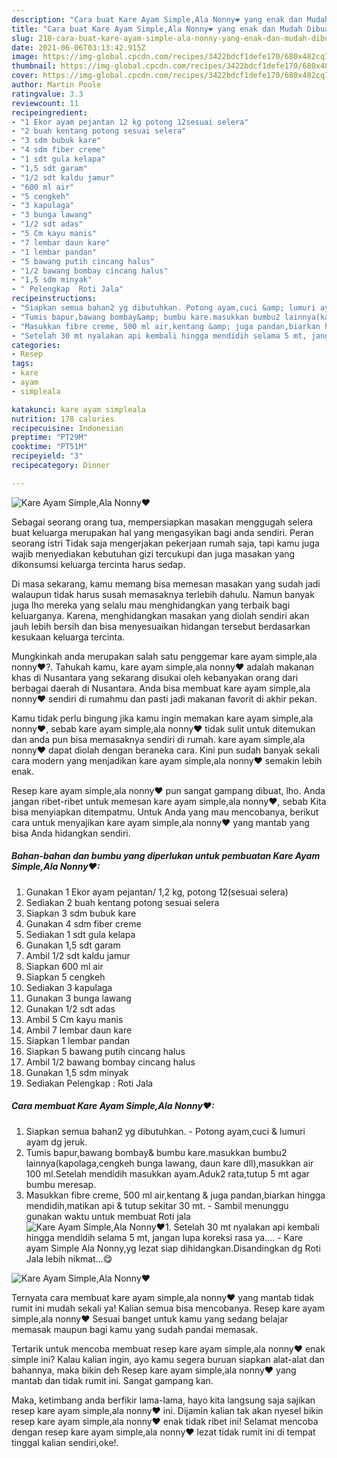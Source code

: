 ```yaml
---
description: "Cara buat Kare Ayam Simple,Ala Nonny❤ yang enak dan Mudah Dibuat"
title: "Cara buat Kare Ayam Simple,Ala Nonny❤ yang enak dan Mudah Dibuat"
slug: 218-cara-buat-kare-ayam-simple-ala-nonny-yang-enak-dan-mudah-dibuat
date: 2021-06-06T03:13:42.915Z
image: https://img-global.cpcdn.com/recipes/3422bdcf1defe170/680x482cq70/kare-ayam-simpleala-nonny❤-foto-resep-utama.jpg
thumbnail: https://img-global.cpcdn.com/recipes/3422bdcf1defe170/680x482cq70/kare-ayam-simpleala-nonny❤-foto-resep-utama.jpg
cover: https://img-global.cpcdn.com/recipes/3422bdcf1defe170/680x482cq70/kare-ayam-simpleala-nonny❤-foto-resep-utama.jpg
author: Martin Poole
ratingvalue: 3.3
reviewcount: 11
recipeingredient:
- "1 Ekor ayam pejantan 12 kg potong 12sesuai selera"
- "2 buah kentang potong sesuai selera"
- "3 sdm bubuk kare"
- "4 sdm fiber creme"
- "1 sdt gula kelapa"
- "1,5 sdt garam"
- "1/2 sdt kaldu jamur"
- "600 ml air"
- "5 cengkeh"
- "3 kapulaga"
- "3 bunga lawang"
- "1/2 sdt adas"
- "5 Cm kayu manis"
- "7 lembar daun kare"
- "1 lembar pandan"
- "5 bawang putih cincang halus"
- "1/2 bawang bombay cincang halus"
- "1,5 sdm minyak"
- " Pelengkap  Roti Jala"
recipeinstructions:
- "Siapkan semua bahan2 yg dibutuhkan. Potong ayam,cuci &amp; lumuri ayam dg jeruk."
- "Tumis bapur,bawang bombay&amp; bumbu kare.masukkan bumbu2 lainnya(kapolaga,cengkeh bunga lawang, daun kare dll),masukkan air 100 ml.Setelah mendidih masukkan ayam.Aduk2 rata,tutup 5 mt agar bumbu meresap."
- "Masukkan fibre creme, 500 ml air,kentang &amp; juga pandan,biarkan hingga mendidih,matikan api &amp; tutup sekitar 30 mt. Sambil menunggu gunakan waktu untuk membuat Roti jala"
- "Setelah 30 mt nyalakan api kembali hingga mendidih selama 5 mt, jangan lupa koreksi rasa ya.... Kare ayam Simple Ala Nonny,yg lezat siap dihidangkan.Disandingkan dg Roti Jala lebih nikmat...😋"
categories:
- Resep
tags:
- kare
- ayam
- simpleala

katakunci: kare ayam simpleala 
nutrition: 178 calories
recipecuisine: Indonesian
preptime: "PT29M"
cooktime: "PT51M"
recipeyield: "3"
recipecategory: Dinner

---
```



![Kare Ayam Simple,Ala Nonny❤](https://img-global.cpcdn.com/recipes/3422bdcf1defe170/680x482cq70/kare-ayam-simpleala-nonny❤-foto-resep-utama.jpg)

Sebagai seorang orang tua, mempersiapkan masakan menggugah selera buat keluarga merupakan hal yang mengasyikan bagi anda sendiri. Peran seorang istri Tidak saja mengerjakan pekerjaan rumah saja, tapi kamu juga wajib menyediakan kebutuhan gizi tercukupi dan juga masakan yang dikonsumsi keluarga tercinta harus sedap.

Di masa  sekarang, kamu memang bisa memesan masakan yang sudah jadi walaupun tidak harus susah memasaknya terlebih dahulu. Namun banyak juga lho mereka yang selalu mau menghidangkan yang terbaik bagi keluarganya. Karena, menghidangkan masakan yang diolah sendiri akan jauh lebih bersih dan bisa menyesuaikan hidangan tersebut berdasarkan kesukaan keluarga tercinta. 



Mungkinkah anda merupakan salah satu penggemar kare ayam simple,ala nonny❤?. Tahukah kamu, kare ayam simple,ala nonny❤ adalah makanan khas di Nusantara yang sekarang disukai oleh kebanyakan orang dari berbagai daerah di Nusantara. Anda bisa membuat kare ayam simple,ala nonny❤ sendiri di rumahmu dan pasti jadi makanan favorit di akhir pekan.

Kamu tidak perlu bingung jika kamu ingin memakan kare ayam simple,ala nonny❤, sebab kare ayam simple,ala nonny❤ tidak sulit untuk ditemukan dan anda pun bisa memasaknya sendiri di rumah. kare ayam simple,ala nonny❤ dapat diolah dengan beraneka cara. Kini pun sudah banyak sekali cara modern yang menjadikan kare ayam simple,ala nonny❤ semakin lebih enak.

Resep kare ayam simple,ala nonny❤ pun sangat gampang dibuat, lho. Anda jangan ribet-ribet untuk memesan kare ayam simple,ala nonny❤, sebab Kita bisa menyiapkan ditempatmu. Untuk Anda yang mau mencobanya, berikut cara untuk menyajikan kare ayam simple,ala nonny❤ yang mantab yang bisa Anda hidangkan sendiri.

<!--inarticleads1-->

##### Bahan-bahan dan bumbu yang diperlukan untuk pembuatan Kare Ayam Simple,Ala Nonny❤:

1. Gunakan 1 Ekor ayam pejantan/ 1,2 kg, potong 12(sesuai selera)
1. Sediakan 2 buah kentang potong sesuai selera
1. Siapkan 3 sdm bubuk kare
1. Gunakan 4 sdm fiber creme
1. Sediakan 1 sdt gula kelapa
1. Gunakan 1,5 sdt garam
1. Ambil 1/2 sdt kaldu jamur
1. Siapkan 600 ml air
1. Siapkan 5 cengkeh
1. Sediakan 3 kapulaga
1. Gunakan 3 bunga lawang
1. Gunakan 1/2 sdt adas
1. Ambil 5 Cm kayu manis
1. Ambil 7 lembar daun kare
1. Siapkan 1 lembar pandan
1. Siapkan 5 bawang putih cincang halus
1. Ambil 1/2 bawang bombay cincang halus
1. Gunakan 1,5 sdm minyak
1. Sediakan  Pelengkap : Roti Jala




<!--inarticleads2-->

##### Cara membuat Kare Ayam Simple,Ala Nonny❤:

1. Siapkan semua bahan2 yg dibutuhkan. - Potong ayam,cuci &amp; lumuri ayam dg jeruk.
1. Tumis bapur,bawang bombay&amp; bumbu kare.masukkan bumbu2 lainnya(kapolaga,cengkeh bunga lawang, daun kare dll),masukkan air 100 ml.Setelah mendidih masukkan ayam.Aduk2 rata,tutup 5 mt agar bumbu meresap.
1. Masukkan fibre creme, 500 ml air,kentang &amp; juga pandan,biarkan hingga mendidih,matikan api &amp; tutup sekitar 30 mt. - Sambil menunggu gunakan waktu untuk membuat Roti jala
<img src="//assets-global.cpcdn.com/assets/icons/button_play-2c75c40dde080a61004c1f40b05d8f140eaff45d7e9e6481dc71c63d2e7c4909.png" alt="Kare Ayam Simple,Ala Nonny❤">1. Setelah 30 mt nyalakan api kembali hingga mendidih selama 5 mt, jangan lupa koreksi rasa ya.... - Kare ayam Simple Ala Nonny,yg lezat siap dihidangkan.Disandingkan dg Roti Jala lebih nikmat...😋
<img src="//assets-global.cpcdn.com/assets/icons/button_play-2c75c40dde080a61004c1f40b05d8f140eaff45d7e9e6481dc71c63d2e7c4909.png" alt="Kare Ayam Simple,Ala Nonny❤">



Ternyata cara membuat kare ayam simple,ala nonny❤ yang mantab tidak rumit ini mudah sekali ya! Kalian semua bisa mencobanya. Resep kare ayam simple,ala nonny❤ Sesuai banget untuk kamu yang sedang belajar memasak maupun bagi kamu yang sudah pandai memasak.

Tertarik untuk mencoba membuat resep kare ayam simple,ala nonny❤ enak simple ini? Kalau kalian ingin, ayo kamu segera buruan siapkan alat-alat dan bahannya, maka bikin deh Resep kare ayam simple,ala nonny❤ yang mantab dan tidak rumit ini. Sangat gampang kan. 

Maka, ketimbang anda berfikir lama-lama, hayo kita langsung saja sajikan resep kare ayam simple,ala nonny❤ ini. Dijamin kalian tak akan nyesel bikin resep kare ayam simple,ala nonny❤ enak tidak ribet ini! Selamat mencoba dengan resep kare ayam simple,ala nonny❤ lezat tidak rumit ini di tempat tinggal kalian sendiri,oke!.

